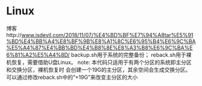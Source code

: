 # Linux
博客http://www.isdevil.com/2018/11/07/%E4%BD%BF%E7%94%A8tar%E5%91%BD%E4%BB%A4%E8%BF%9B%E8%A1%8C%E6%95%B4%E6%9C%BA%E5%A4%87%E4%BB%BD%E4%B8%8E%E8%A3%B8%E6%9C%BA%E6%81%A2%E5%A4%8D/
backup.sh用于系统的完整备份；
reback.sh用于裸机恢复，需要借助U盘Linux。
note:
本代码只适用于有两个分区的系统即主分区和交换分区，裸机恢复时 会创建一个19G的主分区，其余空间会生成交换分区。可以通过修改reback.sh中的“+19G”来改变主分区的大小
